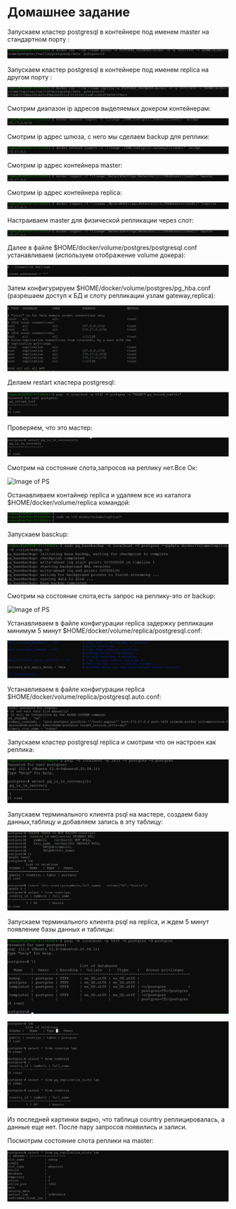# Домашнее задание

Запускаем кластер postgresql в контейнере под именем master на стандартном порту :

![Image of PS](https://github.com/nesteg/otus_db/blob/master/Replica_ps/images/master_ps_run.png)

Запускаем кластер postgresql в контейнере под именем replica на другом порту :

![Image of PS](https://github.com/nesteg/otus_db/blob/master/Replica_ps/images/replica_run.png)

Смотрим диапазон ip адресов выделяемых докером контейнерам:

![Image of PS](https://github.com/nesteg/otus_db/blob/master/Replica_ps/images/ip_bridge.png)

Смотрим  ip адрес шлюза, с него мы сделаем backup для реплики:

![Image of PS](https://github.com/nesteg/otus_db/blob/master/Replica_ps/images/ip_address_gateway.png)

Смотрим  ip адрес контейнера master:

![Image of PS](https://github.com/nesteg/otus_db/blob/master/Replica_ps/images/ip_address_master.png)

Смотрим  ip адрес контейнера replica:

![Image of PS](https://github.com/nesteg/otus_db/blob/master/Replica_ps/images/ip_address_container_replica.png)

Настраиваем master для физической репликации через слот:
 
![Image of PS](https://github.com/nesteg/otus_db/blob/master/Replica_ps/images/ip_address_master.png)

Далее в файле $HOME/docker/volume/postgres/postgresql.conf устанавливаем (используем отображение volume докера):

![Image of PS](https://github.com/nesteg/otus_db/blob/master/Replica_ps/images/listen_address.png)

Затем конфигурируем $HOME/docker/volume/postgres/pg_hba.conf (разрешаем доступ к БД и слоту репликации узлам gateway,replica):

![Image of PS](https://github.com/nesteg/otus_db/blob/master/Replica_ps/images/pg_hba_on_master.png) 

Делаем restart кластера postgresql:

![Image of PS](https://github.com/nesteg/otus_db/blob/master/Replica_ps/images/reload_container.png) 

Проверяем, что это мастер:

![Image of PS](https://github.com/nesteg/otus_db/blob/master/Replica_ps/images/master_recovery.png) 

Смотрим на состояние слота,запросов на реплику нет.Все Ок:

![Image of PS](https://github.com/nesteg/otus_db/blob/master/Replica_ps/images/check_replication_slot.png) 

Останавливаем контайнер replica и удаляем все из каталога $HOME/docker/volume/replica командой:

![Image of PS](https://github.com/nesteg/otus_db/blob/master/Replica_ps/images/rm_replica_data.png)

Запускаем basckup:

![Image of PS](https://github.com/nesteg/otus_db/blob/master/Replica_ps/images/basebackup.png)

Смотрим на состояние слота,есть запрос на реплику-это от backup:

![Image of PS](https://github.com/nesteg/otus_db/blob/master/Replica_ps/images/check_replication_slot_after_backup.png) 

Устанавливаем в файле конфигурации replica задержку репликации минимум 5 минут $HOME/docker/volume/replica/postgresql.conf:

![Image of PS](https://github.com/nesteg/otus_db/blob/master/Replica_ps/images/min_recovery_5min.png) 

Устанавливаем в файле конфигурации replica  $HOME/docker/volume/replica/postgresql.auto.conf:

![Image of PS](https://github.com/nesteg/otus_db/blob/master/Replica_ps/images/replica_auto_conf.png) 

Запускаем кластер postgresql replica и смотрим что он настроен как реплика:

![Image of PS](https://github.com/nesteg/otus_db/blob/master/Replica_ps/images/replica_recovery.png) 

Запускаем терминального клиента psql на мастере, создаем базу данных,таблицу и добавляем запись в эту таблицу:

![Image of PS](https://github.com/nesteg/otus_db/blob/master/Replica_ps/images/create_table_master.png) 

Запускаем терминального клиента psql на replica, и ждем 5 минут появление базы данных и таблицы:

![Image of PS](https://github.com/nesteg/otus_db/blob/master/Replica_ps/images/replica_show_db.png) 

![Image of PS](https://github.com/nesteg/otus_db/blob/master/Replica_ps/images/replica_select.png)

Из последней картинки видно, что таблица country реплицировалась, а данные еще нет.
После пару запросов появились и записи.

Посмотрим состояние слота реплики на master: 

![Image of PS](https://github.com/nesteg/otus_db/blob/master/Replica_ps/images/change_replica_slot.png)










